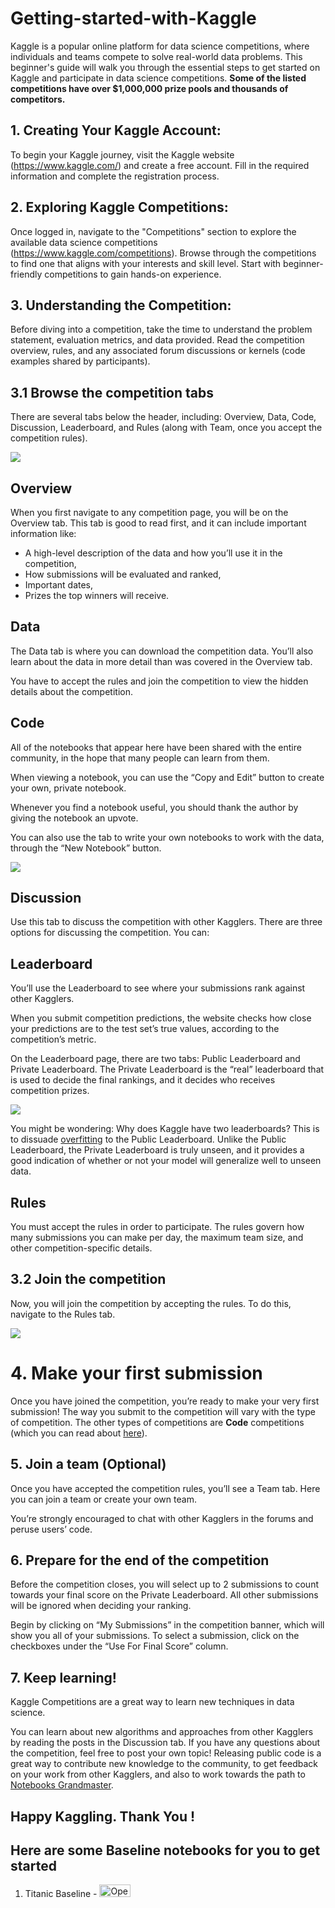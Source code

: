 # Getting-started-with-Kaggle
Kaggle is a popular online platform for data science competitions, where individuals and teams compete to solve real-world data problems. This beginner's guide will walk you through the essential steps to get started on Kaggle and participate in data science competitions. **Some of the listed competitions have over $1,000,000 prize pools and thousands of competitors.**

## 1. Creating Your Kaggle Account:
To begin your Kaggle journey, visit the Kaggle website (https://www.kaggle.com/) and create a free account. Fill in the required information and complete the registration process.

## 2. Exploring Kaggle Competitions:
Once logged in, navigate to the "Competitions" section to explore the available data science competitions (https://www.kaggle.com/competitions). Browse through the competitions to find one that aligns with your interests and skill level. Start with beginner-friendly competitions to gain hands-on experience.

## 3. Understanding the Competition:
Before diving into a competition, take the time to understand the problem statement, evaluation metrics, and data provided. Read the competition overview, rules, and any associated forum discussions or kernels (code examples shared by participants).

## 3.1 Browse the competition tabs   

There are several tabs below the header, including: Overview, Data, Code, Discussion, Leaderboard, and Rules (along with Team, once you accept the competition rules).  

![](https://i.imgur.com/hguZ5w7.png)

## Overview
When you first navigate to any competition page, you will be on the Overview tab.  This tab is good to read first, and it can include important information like:
- A high-level description of the data and how you’ll use it in the competition,
- How submissions will be evaluated and ranked, 
- Important dates,
- Prizes the top winners will receive.

## Data
The Data tab is where you can download the competition data. You’ll also learn about the data in more detail than was covered in the Overview tab.

You have to accept the rules and join the competition to view the hidden details about the competition.

## Code
All of the notebooks that appear here have been shared with the entire community, in the hope that many people can learn from them.

When viewing a notebook, you can use the “Copy and Edit” button to create your own, private notebook.

Whenever you find a notebook useful, you should thank the author by giving the notebook an upvote.

You can also use the tab to write your own notebooks to work with the data, through the “New Notebook” button.

![](https://i.imgur.com/CD8DRYq.png)

## Discussion
Use this tab to discuss the competition with other Kagglers.  There are three options for discussing the competition. You can:

## Leaderboard
You’ll use the Leaderboard to see where your submissions rank against other Kagglers.  

When you submit competition predictions, the website checks how close your predictions are to the test set’s true values, according to the competition’s metric.

On the Leaderboard page, there are two tabs: Public Leaderboard and Private Leaderboard.  The Private Leaderboard is the “real” leaderboard that is used to decide the final rankings, and it decides who receives competition prizes.

![](https://i.imgur.com/eRxlQtD.png)

You might be wondering: Why does Kaggle have two leaderboards?  This is to dissuade [overfitting](https://www.kaggle.com/dansbecker/underfitting-and-overfitting) to the Public Leaderboard.   Unlike the Public Leaderboard, the Private Leaderboard is truly unseen, and it provides a good indication of whether or not your model will generalize well to unseen data.

## Rules
You must accept the rules in order to participate.  The rules govern how many submissions you can make per day, the maximum team size, and other competition-specific details.

## 3.2 Join the competition

Now, you will join the competition by accepting the rules.  To do this, navigate to the Rules tab.  

![](https://i.imgur.com/8DQjFuN.png)

# 4. Make your first submission
Once you have joined the competition, you’re ready to make your very first submission! 
The way you submit to the competition will vary with the type of competition. The other types of competitions are **Code** competitions (which you can read about [here](https://www.kaggle.com/docs/competitions#notebooks-only-competitions)).

## 5. Join a team (Optional)
Once you have accepted the competition rules, you’ll see a Team tab. Here you can join a team or create your own team.

You’re strongly encouraged to chat with other Kagglers in the forums and peruse users’ code.

## 6. Prepare for the end of the competition

Before the competition closes, you will select up to 2 submissions to count towards your final score on the Private Leaderboard.  All other submissions will be ignored when deciding your ranking.

Begin by clicking on “My Submissions” in the competition banner, which will show you all of your submissions.  To select a submission, click on the checkboxes under the “Use For Final Score” column.

## 7. Keep learning!

Kaggle Competitions are a great way to learn new techniques in data science.  

You can learn about new algorithms and approaches from other Kagglers by reading the posts in the Discussion tab.  If you have any questions about the competition, feel free to post your own topic! Releasing public code is a great way to contribute new knowledge to the community, to get feedback on your work from other Kagglers, and also to work towards the path to [Notebooks Grandmaster](https://www.kaggle.com/progression).
## Happy Kaggling. Thank You !

## Here are some Baseline notebooks for you to get started

1. Titanic Baseline - [<img src="https://www.kaggle.com/static/images/site-logo.png" alt="Open in Kaggle" width="50" height="20">](https://www.kaggle.com/raghavgarg12/beginner-s-guide-to-kaggle-getting-started-with-d)

